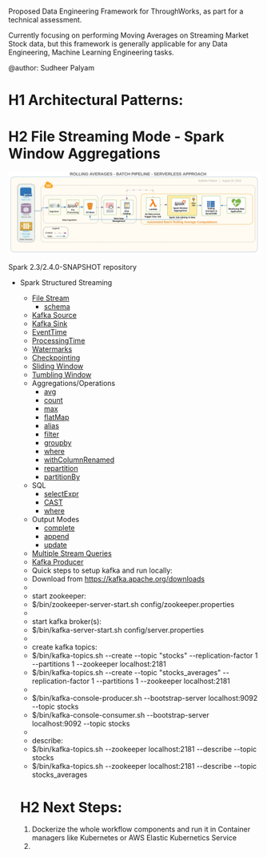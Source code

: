 ### 
Proposed Data Engineering Framework for ThroughWorks, as part for a technical assessment.

Currently focusing on performing Moving Averages on Streaming Market Stock data, but this framework is generally applicable for any Data Engineering, Machine Learning Engineering tasks.

@author: Sudheer Palyam



# H1 Architectural Patterns:

# H2 File Streaming Mode - Spark Window Aggregations
![Alt text](static/SparkBatchPipeline.jpeg?raw=true "Stock Aggregations by loading files in Batch mode")


Spark 2.3/2.4.0-SNAPSHOT repository

- Spark Structured Streaming
  - [File Stream](src/main/scala/au/com/thoughtworks/assessment/spark/streaming/HelloStructredStreaming.scala#L23)
    - [schema](src/main/scala/au/com/thoughtworks/assessment/spark/streaming/StreamingAggregations.scala#L30)
  - [Kafka Source](src/main/scala/au/com/thoughtworks/assessment/spark/streaming/KafkaSourceStreaming.scala#L58-L64)
  - [Kafka Sink](src/main/scala/au/com/thoughtworks/assessment/spark/streaming/KafkaSourceStreaming.scala#L96-L109)
  - [EventTime](src/main/scala/au/com/thoughtworks/assessment/spark/streaming/KafkaSourceStreaming.scala#L79)
  - [ProcessingTime](src/main/scala/au/com/thoughtworks/assessment/spark/streaming/KafkaSourceStreaming.scala#L80)
  - [Watermarks](src/main/scala/au/com/thoughtworks/assessment/spark/streaming/KafkaSourceStreaming.scala#L77)
  - [Checkpointing](src/main/scala/au/com/thoughtworks/assessment/spark/streaming/KafkaSourceStreaming.scala#L104)
  - [Sliding Window](src/main/scala/au/com/thoughtworks/assessment/spark/streaming/KafkaSourceStreaming.scala#L78)
  - [Tumbling Window](src/main/scala/au/com/thoughtworks/assessment/spark/streaming/KafkaSourceStreaming.scala#L79)
  - Aggregations/Operations
     - [avg](src/main/scala/au/com/thoughtworks/assessment/spark/streaming/KafkaSourceStreaming.scala#L81)
     - [count](src/main/scala/au/com/thoughtworks/assessment/spark/streaming/SocketSourceStreaming.scala#L37)
     - [max](src/main/scala/au/com/thoughtworks/assessment/spark/streaming/StreamingAggregations.scala#L45)
     - [flatMap](src/main/scala/au/com/thoughtworks/assessment/spark/streaming/HelloStructredStreaming.scala#L28)
     - [alias](src/main/scala/au/com/thoughtworks/assessment/spark/streaming/KafkaSourceStreaming.scala#L81)
     - [filter](src/main/scala/au/com/thoughtworks/assessment/spark/streaming/KafkaSourceStreaming.scala#L82)
     - [groupby](src/main/scala/au/com/thoughtworks/assessment/spark/streaming/KafkaSourceStreaming.scala#L79)
     - [where](src/main/scala/au/com/thoughtworks/assessment/spark/streaming/StreamingAggregations.scala#L56)
     - [withColumnRenamed](src/main/scala/au/com/thoughtworks/assessment/spark/streaming/StreamingAggregations.scala#L48)
     - [repartition](src/main/scala/au/com/thoughtworks/assessment/spark/streaming/StreamingAggregations.scala#L57)
     - [partitionBy](src/main/scala/au/com/thoughtworks/assessment/spark/streaming/StreamingAggregations.scala#L62)
  - SQL
    - [selectExpr](src/main/scala/au/com/thoughtworks/assessment/spark/streaming/KafkaSourceStreaming.scala#L67)
    - [CAST](src/main/scala/au/com/thoughtworks/assessment/spark/streaming/KafkaSourceStreaming.scala#L67)
    - [where](src/main/scala/au/com/thoughtworks/assessment/spark/streaming/StreamingAggregations.scala#L56)
  - Output Modes
    - [complete](src/main/scala/au/com/thoughtworks/assessment/spark/streaming/KafkaSourceStreaming.scala#L106)
    - [append](src/main/scala/au/com/thoughtworks/assessment/spark/streaming/KafkaSourceStreaming.scala#L107)
    - [update](src/main/scala/au/com/thoughtworks/assessment/spark/streaming/KafkaSourceStreaming.scala#L108)
  - [Multiple Stream Queries](src/main/scala/au/com/thoughtworks/assessment/spark/streaming/KafkaSourceStreaming.scala#L111)
  - [Kafka Producer](src/main/scala/au/com/thoughtworks/assessment/spark/util/RandomStocksKafkaProducer.scala)





  * Quick steps to setup kafka and run locally:
  * Download from https://kafka.apache.org/downloads
  *
  * start zookeeper:
  * $<kafka-dir>/bin/zookeeper-server-start.sh config/zookeeper.properties
  *
  * start kafka broker(s):
  * $<kafka-dir>/bin/kafka-server-start.sh config/server.properties
  *
  * create kafka topics:
  * $<kafka-dir>/bin/kafka-topics.sh --create --topic "stocks" --replication-factor 1 --partitions 1 --zookeeper localhost:2181
  * $<kafka-dir>/bin/kafka-topics.sh --create --topic "stocks_averages" --replication-factor 1 --partitions 1 --zookeeper localhost:2181
  *
  * $<kafka-dir>/bin/kafka-console-producer.sh --bootstrap-server localhost:9092 --topic stocks
  * $<kafka-dir>/bin/kafka-console-consumer.sh --bootstrap-server localhost:9092 --topic stocks
  *
  * describe:
  * $<kafka-dir>/bin/kafka-topics.sh --zookeeper localhost:2181 --describe --topic stocks
  * $<kafka-dir>/bin/kafka-topics.sh --zookeeper localhost:2181 --describe --topic stocks_averages


  # H2 Next Steps:

  1) Dockerize the whole workflow components and run it in Container managers like Kubernetes or AWS Elastic Kubernetics Service
  2)